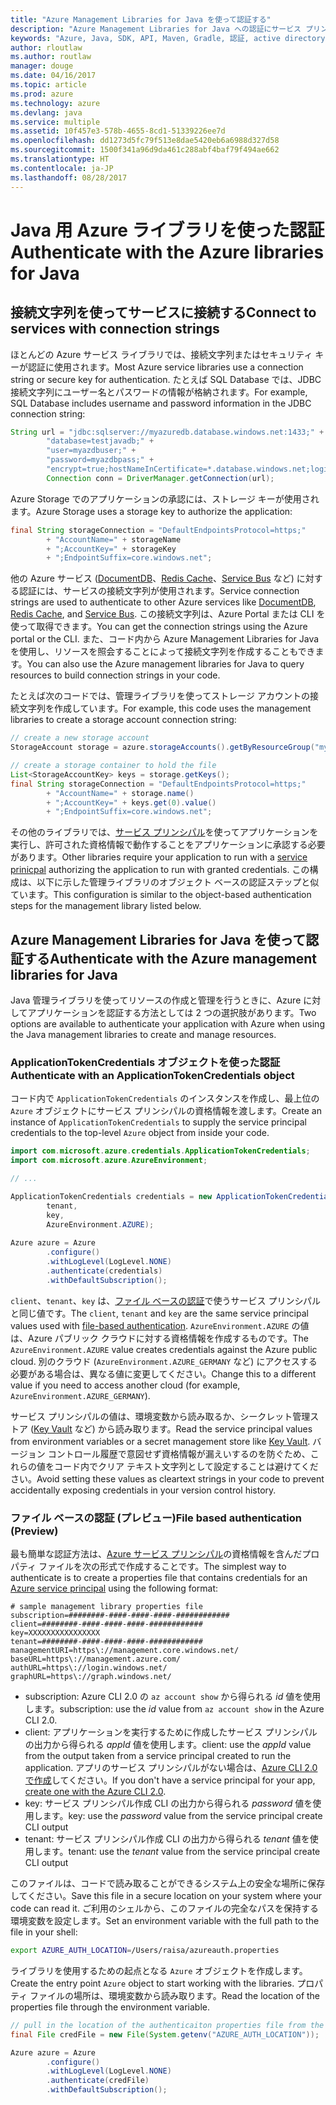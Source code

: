 ```yaml
---
title: "Azure Management Libraries for Java を使って認証する"
description: "Azure Management Libraries for Java への認証にサービス プリンシパルを使う方法について説明します。"
keywords: "Azure, Java, SDK, API, Maven, Gradle, 認証, active directory, サービス プリンシパル"
author: rloutlaw
ms.author: routlaw
manager: douge
ms.date: 04/16/2017
ms.topic: article
ms.prod: azure
ms.technology: azure
ms.devlang: java
ms.service: multiple
ms.assetid: 10f457e3-578b-4655-8cd1-51339226ee7d
ms.openlocfilehash: dd1273d5fc79f513e8dae5420eb6a6988d327d58
ms.sourcegitcommit: 1500f341a96d9da461c288abf4baf79f494ae662
ms.translationtype: HT
ms.contentlocale: ja-JP
ms.lasthandoff: 08/28/2017
---
```

# <a name="authenticate-with-the-azure-libraries-for-java"></a><span data-ttu-id="3bf7f-104">Java 用 Azure ライブラリを使った認証</span><span class="sxs-lookup"><span data-stu-id="3bf7f-104">Authenticate with the Azure libraries for Java</span></span> 

## <a name="connect-to-services-with-connection-strings"></a><span data-ttu-id="3bf7f-105">接続文字列を使ってサービスに接続する</span><span class="sxs-lookup"><span data-stu-id="3bf7f-105">Connect to services with connection strings</span></span>

<span data-ttu-id="3bf7f-106">ほとんどの Azure サービス ライブラリでは、接続文字列またはセキュリティ キーが認証に使用されます。</span><span class="sxs-lookup"><span data-stu-id="3bf7f-106">Most Azure service libraries use a connection string or secure key for authentication.</span></span> <span data-ttu-id="3bf7f-107">たとえば SQL Database では、JDBC 接続文字列にユーザー名とパスワードの情報が格納されます。</span><span class="sxs-lookup"><span data-stu-id="3bf7f-107">For example, SQL Database includes username and password information in the JDBC connection string:</span></span>

```java
String url = "jdbc:sqlserver://myazuredb.database.windows.net:1433;" + 
        "database=testjavadb;" + 
        "user=myazdbuser;" +
        "password=myazdbpass;" +
        "encrypt=true;hostNameInCertificate=*.database.windows.net;loginTimeout=30;";
        Connection conn = DriverManager.getConnection(url);
```

<span data-ttu-id="3bf7f-108">Azure Storage でのアプリケーションの承認には、ストレージ キーが使用されます。</span><span class="sxs-lookup"><span data-stu-id="3bf7f-108">Azure Storage uses a storage key to authorize the application:</span></span>

```java
final String storageConnection = "DefaultEndpointsProtocol=https;"
        + "AccountName=" + storageName 
        + ";AccountKey=" + storageKey
        + ";EndpointSuffix=core.windows.net";
```

<span data-ttu-id="3bf7f-109">他の Azure サービス ([DocumentDB](https://docs.microsoft.com/azure/documentdb/documentdb-java-application#a-iduseserviceastep-4-using-the-documentdb-service-in-a-java-application)、[Redis Cache](https://docs.microsoft.com/azure/redis-cache/cache-java-get-started)、[Service Bus](https://docs.microsoft.com/azure/service-bus-messaging/service-bus-java-how-to-use-queues) など) に対する認証には、サービスの接続文字列が使用されます。</span><span class="sxs-lookup"><span data-stu-id="3bf7f-109">Service connection strings are used to authenticate to other Azure services like [DocumentDB](https://docs.microsoft.com/azure/documentdb/documentdb-java-application#a-iduseserviceastep-4-using-the-documentdb-service-in-a-java-application), [Redis Cache](https://docs.microsoft.com/azure/redis-cache/cache-java-get-started), and [Service Bus](https://docs.microsoft.com/azure/service-bus-messaging/service-bus-java-how-to-use-queues).</span></span> <span data-ttu-id="3bf7f-110">この接続文字列は、Azure Portal または CLI を使って取得できます。</span><span class="sxs-lookup"><span data-stu-id="3bf7f-110">You can get the connection strings using the Azure portal or the CLI.</span></span>  <span data-ttu-id="3bf7f-111">また、コード内から Azure Management Libraries for Java を使用し、リソースを照会することによって接続文字列を作成することもできます。</span><span class="sxs-lookup"><span data-stu-id="3bf7f-111">You can also use the Azure management libraries for Java to query resources to build connection strings in your code.</span></span> 

<span data-ttu-id="3bf7f-112">たとえば次のコードでは、管理ライブラリを使ってストレージ アカウントの接続文字列を作成しています。</span><span class="sxs-lookup"><span data-stu-id="3bf7f-112">For example, this code uses the management libraries to create a storage account connection string:</span></span>

```java
// create a new storage account
StorageAccount storage = azure.storageAccounts().getByResourceGroup("myResourceGroup","myStorageAccount");

// create a storage container to hold the file
List<StorageAccountKey> keys = storage.getKeys();
final String storageConnection = "DefaultEndpointsProtocol=https;"
        + "AccountName=" + storage.name()
        + ";AccountKey=" + keys.get(0).value()
        + ";EndpointSuffix=core.windows.net";
```

<span data-ttu-id="3bf7f-113">その他のライブラリでは、[サービス プリンシパル](https://docs.microsoft.com/azure/active-directory/develop/active-directory-application-objects)を使ってアプリケーションを実行し、許可された資格情報で動作することをアプリケーションに承認する必要があります。</span><span class="sxs-lookup"><span data-stu-id="3bf7f-113">Other libraries require your application to run with a [service prinicpal](https://docs.microsoft.com/azure/active-directory/develop/active-directory-application-objects) authorizing the application to run with granted credentials.</span></span> <span data-ttu-id="3bf7f-114">この構成は、以下に示した管理ライブラリのオブジェクト ベースの認証ステップと似ています。</span><span class="sxs-lookup"><span data-stu-id="3bf7f-114">This configuration is similar to the object-based authentication steps for the management library listed below.</span></span>

<a name="mgmt-auth"></a>

##  <a name="authenticate-with-the-azure-management-libraries-for-java"></a><span data-ttu-id="3bf7f-115">Azure Management Libraries for Java を使って認証する</span><span class="sxs-lookup"><span data-stu-id="3bf7f-115">Authenticate with the Azure management libraries for Java</span></span>

<span data-ttu-id="3bf7f-116">Java 管理ライブラリを使ってリソースの作成と管理を行うときに、Azure に対してアプリケーションを認証する方法としては 2 つの選択肢があります。</span><span class="sxs-lookup"><span data-stu-id="3bf7f-116">Two options are available to authenticate your application with Azure when using the Java management libraries to create and manage resources.</span></span>

### <a name="authenticate-with-an-applicationtokencredentials-object"></a><span data-ttu-id="3bf7f-117">ApplicationTokenCredentials オブジェクトを使った認証</span><span class="sxs-lookup"><span data-stu-id="3bf7f-117">Authenticate with an ApplicationTokenCredentials object</span></span>

<span data-ttu-id="3bf7f-118">コード内で `ApplicationTokenCredentials` のインスタンスを作成し、最上位の `Azure` オブジェクトにサービス プリンシパルの資格情報を渡します。</span><span class="sxs-lookup"><span data-stu-id="3bf7f-118">Create an instance of `ApplicationTokenCredentials` to supply the service principal credentials to the top-level `Azure` object from inside your code.</span></span>

```java
import com.microsoft.azure.credentials.ApplicationTokenCredentials;
import com.microsoft.azure.AzureEnvironment;

// ...

ApplicationTokenCredentials credentials = new ApplicationTokenCredentials(client, 
        tenant,
        key, 
        AzureEnvironment.AZURE);
        
Azure azure = Azure
        .configure()
        .withLogLevel(LogLevel.NONE)
        .authenticate(credentials)
        .withDefaultSubscription();
```

<span data-ttu-id="3bf7f-119">`client`、`tenant`、`key` は、[ファイル ベースの認証](#mgmt-file)で使うサービス プリンシパルと同じ値です。</span><span class="sxs-lookup"><span data-stu-id="3bf7f-119">The `client`, `tenant` and `key` are the same service principal values used with [file-based authentication](#mgmt-file).</span></span> <span data-ttu-id="3bf7f-120">`AzureEnvironment.AZURE` の値は、Azure パブリック クラウドに対する資格情報を作成するものです。</span><span class="sxs-lookup"><span data-stu-id="3bf7f-120">The `AzureEnvironment.AZURE` value creates credentials against the Azure public cloud.</span></span> <span data-ttu-id="3bf7f-121">別のクラウド (`AzureEnvironment.AZURE_GERMANY` など) にアクセスする必要がある場合は、異なる値に変更してください。</span><span class="sxs-lookup"><span data-stu-id="3bf7f-121">Change this to a different value if you need to access another cloud (for example, `AzureEnvironment.AZURE_GERMANY`).</span></span>  

 <span data-ttu-id="3bf7f-122">サービス プリンシパルの値は、環境変数から読み取るか、シークレット管理ストア ([Key Vault](/azure/key-vault/key-vault-whatis.md) など) から読み取ります。</span><span class="sxs-lookup"><span data-stu-id="3bf7f-122">Read the service principal values from environment variables or a secret management store like [Key Vault](/azure/key-vault/key-vault-whatis.md).</span></span> <span data-ttu-id="3bf7f-123">バージョン コントロール履歴で意図せず資格情報が漏えいするのを防ぐため、これらの値をコード内でクリア テキスト文字列として設定することは避けてください。</span><span class="sxs-lookup"><span data-stu-id="3bf7f-123">Avoid setting these values as cleartext strings in your code to prevent accidentally exposing credentials in your version control history.</span></span>   

<a name="mgmt-file"></a>

### <a name="file-based-authentication-preview"></a><span data-ttu-id="3bf7f-124">ファイル ベースの認証 (プレビュー)</span><span class="sxs-lookup"><span data-stu-id="3bf7f-124">File based authentication (Preview)</span></span>

<span data-ttu-id="3bf7f-125">最も簡単な認証方法は、[Azure サービス プリンシパル](https://docs.microsoft.com/azure/active-directory/develop/active-directory-application-objects)の資格情報を含んだプロパティ ファイルを次の形式で作成することです。</span><span class="sxs-lookup"><span data-stu-id="3bf7f-125">The simplest way to authenticate is to create a properties file that contains credentials for an [Azure service principal](https://docs.microsoft.com/azure/active-directory/develop/active-directory-application-objects) using the following format:</span></span>

```text
# sample management library properties file
subscription=########-####-####-####-############
client=########-####-####-####-############
key=XXXXXXXXXXXXXXXX
tenant=########-####-####-####-############
managementURI=https\://management.core.windows.net/
baseURL=https\://management.azure.com/
authURL=https\://login.windows.net/
graphURL=https\://graph.windows.net/
```

- <span data-ttu-id="3bf7f-126">subscription: Azure CLI 2.0 の `az account show` から得られる *id* 値を使用します。</span><span class="sxs-lookup"><span data-stu-id="3bf7f-126">subscription: use the *id* value from `az account show` in the Azure CLI 2.0.</span></span>
- <span data-ttu-id="3bf7f-127">client: アプリケーションを実行するために作成したサービス プリンシパルの出力から得られる *appId* 値を使用します。</span><span class="sxs-lookup"><span data-stu-id="3bf7f-127">client: use the *appId* value from the output taken from a service principal created to run the application.</span></span> <span data-ttu-id="3bf7f-128">アプリのサービス プリンシパルがない場合は、[Azure CLI 2.0 で作成](https://docs.microsoft.com/cli/azure/create-an-azure-service-principal-azure-cli)してください。</span><span class="sxs-lookup"><span data-stu-id="3bf7f-128">If you don't have a service principal for your app, [create one with the Azure CLI 2.0](https://docs.microsoft.com/cli/azure/create-an-azure-service-principal-azure-cli).</span></span>
- <span data-ttu-id="3bf7f-129">key: サービス プリンシパル作成 CLI の出力から得られる *password* 値を使用します。</span><span class="sxs-lookup"><span data-stu-id="3bf7f-129">key: use the *password* value from the service principal create CLI output</span></span> 
- <span data-ttu-id="3bf7f-130">tenant: サービス プリンシパル作成 CLI の出力から得られる *tenant* 値を使用します。</span><span class="sxs-lookup"><span data-stu-id="3bf7f-130">tenant: use the *tenant* value from the service principal create CLI output</span></span>

<span data-ttu-id="3bf7f-131">このファイルは、コードで読み取ることができるシステム上の安全な場所に保存してください。</span><span class="sxs-lookup"><span data-stu-id="3bf7f-131">Save this file in a secure location on your system where your code can read it.</span></span> <span data-ttu-id="3bf7f-132">ご利用のシェルから、このファイルの完全なパスを保持する環境変数を設定します。</span><span class="sxs-lookup"><span data-stu-id="3bf7f-132">Set an environment variable with the full path to the file in your shell:</span></span>

```bash
export AZURE_AUTH_LOCATION=/Users/raisa/azureauth.properties
```

<span data-ttu-id="3bf7f-133">ライブラリを使用するための起点となる `Azure` オブジェクトを作成します。</span><span class="sxs-lookup"><span data-stu-id="3bf7f-133">Create the entry point `Azure` object to start working with the libraries.</span></span> <span data-ttu-id="3bf7f-134">プロパティ ファイルの場所は、環境変数から読み取ります。</span><span class="sxs-lookup"><span data-stu-id="3bf7f-134">Read the location of the properties file through the environment variable.</span></span>

```java
// pull in the location of the authenticaiton properties file from the environment 
final File credFile = new File(System.getenv("AZURE_AUTH_LOCATION"));

Azure azure = Azure
        .configure()
        .withLogLevel(LogLevel.NONE)
        .authenticate(credFile)
        .withDefaultSubscription();
```



